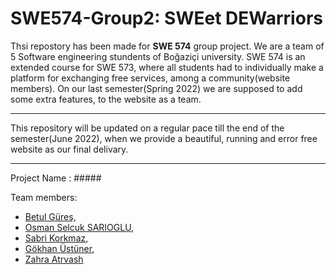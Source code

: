 # SWE574-Group2: SWEet DEWarriors

Thsi repostory has been made for **SWE 574** group project. We are a team of 5 Software engineering stundents of Boğaziçi university. SWE 574 is an extended course for SWE 573, where all students had to individually make a platform for exchanging free services, among a community(website members). On our last semester(Spring 2022) we are supposed to add some extra features, to the website as a team.

***

This repository will be updated on a regular pace till the end of the semester(June 2022), when we provide a beautiful, running and error free website as our final delivary.

***

Project Name : #####

Team members: 
- [Betul Güreş](https://github.com/betty-gures/SWE-573),
- [Osman Selcuk SARIOGLU](https://github.com/ossarioglu/SWE573-repo), 
- [Sabri Korkmaz](https://github.com/SabriKorkmaz/project-x),
- [Gökhan Üstüner](https://github.com/gokhanustuner/swe-573-fall-2021),
- [Zahra Atrvash](https://github.com/sahar-avsh/ZahraAtrvash-SWE573)
